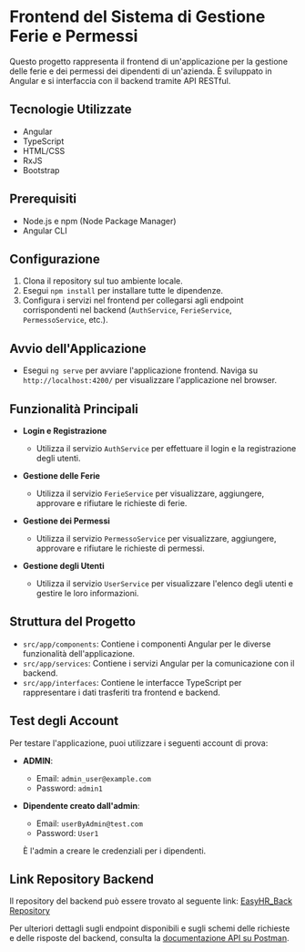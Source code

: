 # Frontend del Sistema di Gestione Ferie e Permessi

Questo progetto rappresenta il frontend di un'applicazione per la gestione delle ferie e dei permessi dei dipendenti di un'azienda. È sviluppato in Angular e si interfaccia con il backend tramite API RESTful.

## Tecnologie Utilizzate
- Angular
- TypeScript
- HTML/CSS
- RxJS
- Bootstrap 

## Prerequisiti
- Node.js e npm (Node Package Manager)
- Angular CLI

## Configurazione
1. Clona il repository sul tuo ambiente locale.
2. Esegui `npm install` per installare tutte le dipendenze.
3. Configura i servizi nel frontend per collegarsi agli endpoint corrispondenti nel backend (`AuthService`, `FerieService`, `PermessoService`, etc.).

## Avvio dell'Applicazione
- Esegui `ng serve` per avviare l'applicazione frontend. Naviga su `http://localhost:4200/` per visualizzare l'applicazione nel browser.

## Funzionalità Principali
- **Login e Registrazione**
  - Utilizza il servizio `AuthService` per effettuare il login e la registrazione degli utenti.

- **Gestione delle Ferie**
  - Utilizza il servizio `FerieService` per visualizzare, aggiungere, approvare e rifiutare le richieste di ferie.

- **Gestione dei Permessi**
  - Utilizza il servizio `PermessoService` per visualizzare, aggiungere, approvare e rifiutare le richieste di permessi.

- **Gestione degli Utenti**
  - Utilizza il servizio `UserService` per visualizzare l'elenco degli utenti e gestire le loro informazioni.

## Struttura del Progetto
- `src/app/components`: Contiene i componenti Angular per le diverse funzionalità dell'applicazione.
- `src/app/services`: Contiene i servizi Angular per la comunicazione con il backend.
- `src/app/interfaces`: Contiene le interfacce TypeScript per rappresentare i dati trasferiti tra frontend e backend.


## Test degli Account
Per testare l'applicazione, puoi utilizzare i seguenti account di prova:

- **ADMIN**: 
  - Email: `admin_user@example.com`
  - Password: `admin1`
  
- **Dipendente creato dall'admin**: 
  - Email: `userByAdmin@test.com`
  - Password: `User1`
  
  È l'admin a creare le credenziali per i dipendenti.

## Link Repository Backend
Il repository del backend può essere trovato al seguente link: [EasyHR_Back Repository](https://github.com/Rosannag16/EasyHR_Back)

Per ulteriori dettagli sugli endpoint disponibili e sugli schemi delle richieste e delle risposte del backend, consulta la [documentazione API su Postman](https://documenter.getpostman.com/view/33267926/2sA3dyhApC).